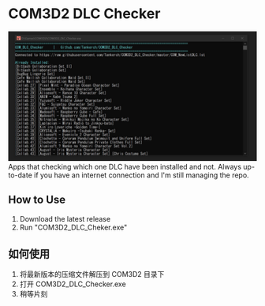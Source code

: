 # COM3D2 DLC Checker

![](Demo.jpg)
Apps that checking which one DLC have been installed and not. Always up-to-date if you have an internet connection and I'm still managing the repo.

## How to Use

1.  Download the latest release
2.  Run "COM3D2_DLC_Cheker.exe"

## 如何使用

1.  将最新版本的压缩文件解压到 COM3D2 目录下
2.  打开 COM3D2_DLC_Checker.exe
3.  稍等片刻
